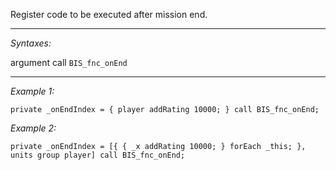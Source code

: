 Register code to be executed after mission end.


---
*Syntaxes:*

argument call `BIS_fnc_onEnd`

---
*Example 1:*

```sqf
private _onEndIndex = { player addRating 10000; } call BIS_fnc_onEnd;
```

*Example 2:*

```sqf
private _onEndIndex = [{ { _x addRating 10000; } forEach _this; }, units group player] call BIS_fnc_onEnd;
```